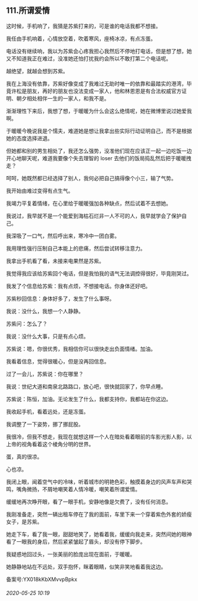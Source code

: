 ## 111.所谓爱情
这时候，手机响了，我猜是苏紫打来的，可是谁的电话我都不想接。


我任由手机响着，心情放空着，吹着寒风，座椅冰凉，有点冻蛋。


电话没有继续响，我以为苏紫会心疼我担心我然后不停地打电话，但是想了想，她又不知道我正在难过，没准她还怕打扰我约会所以不敢打第二个电话呢。


越绝望，就越会想到苏紫。


我在上海没有依靠，苏紫好像变成了我难过无助时唯一的依靠和最踏实的港湾，毕竟许松是朋友，再好的朋友也没法变成一家人，他和林恩恩是有合法权威官方证明、朝夕相处相伴一生的一家人，和我不是。


渐渐理性下来后，我想了想，于暖暖为什么会这么绝情呢，她在微博里说过她爱我啊。


于暖暖今晚说我是个懦夫，难道她是想让我拿出些实际行动证明自己，而不是根据她的态度选择进退。


但她都和别的男生相处了，我还怎么强势，没准他们现在应该正一起一边吃饭一边开心地聊天呢，难道我要像个失去理智的 loser 去他们的饭局捣乱然后把于暖暖拽走？


呵呵，她既然都已经选择了别人，我何必把自己搞得像个小三，输了气势。


我开始由难过变得有点生气。


我竭力平复着情绪，在心里给于暖暖强加各种缺点，然后试着不去想她。


我说过，我早就不是一个能爱到海枯石烂非一人不可的人，我早就学会了保护自己。


我深吸了一口气，然后呼出来，寒冷中一团白雾。


我用理性强行压制自己本能上的悲痛，然后尝试转移注意力。


我拿出手机看了看，未接来电果然是苏紫。


我觉得我应该给苏紫回个电话，但是我怕我的语气无法调控得很好，毕竟刚哭过。


我发了个信息给苏紫：我有点烦，不想接电话。你身体还好吧。


苏紫秒回信息：身体好多了，发生了什么事呀。


我说：没什么，我想一个人静静。


苏紫问：怎么了？


我说：没什么大事，只是有点心烦。


苏紫说：嗯，你很优秀，我相信你可以很快走出负面情绪。加油。


我看着信息，觉得很暖心，但是没再回信息。


过了一会儿，苏紫说：你在哪里？


我说：世纪大道和南泉北路路口，放心吧，很快就回家了，你早点睡。


苏紫说：陈恒，加油。无论发生了什么，我都支持你，我都站在你这边。


我收起手机，看着远处，还是冻蛋。


我调整了一下姿势，挪了挪屁股。


我很冷，但我不想走，我现在就想这样一个人在暗处看着眼前的车影光影人影，以上帝的视角看着这个棱角分明的世界。


蛋，真的很凉。


心也凉。


我闭上眼，闻着空气中的冷味，听着城市的明艳色彩，触摸着身边的风声车声和哭鸣，嘴角微扬，不屑地嘲笑着人情冷暖，嘲笑着所谓爱情。


缓缓地再次睁开眼，看了一眼手机，安静地像是欠费了，没有任何消息。


我刚准备走，突然一辆出租车停在了我的面前，车里下来一个穿着紫色外套的娇瘦女子，是苏紫。


她走下车，看了我一眼，甜甜地笑了，她看着我，缓缓向我走来，突然间她的眼神看了一眼我的身后，然后紧紧皱起了眉头，却没有停下脚步。


我疑惑地回过头，一张美丽的脸庞出现在面前，于暖暖。


她静静地站在不远处，双手抱怀，眯着眼睛，似笑非笑地看着我这边。


备案号:YX018kKbXMvvpBpkx


###### 2020-05-25 10:19
